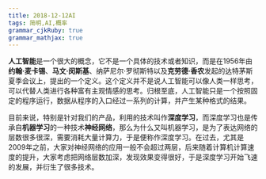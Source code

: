 ```yaml
---
title: 2018-12-12AI 
tags: 简明,AI,概率
grammar_cjkRuby: true
grammar_mathjax: true
---
```


**人工智能**是一个很大的概念，它不是一个具体的技术或者知识，而是在1956年由**约翰·麦卡锡**、**马文·闵斯基**、纳萨尼尔·罗彻斯特以及**克劳德·香农**发起的达特茅斯夏季会议上，提出的一个定义。这个定义并不是说人工智能可以像人类一样思考，可以代替人类进行各种富有主观情感的思考。归根至底，人工智能只是一个按照固定的程序运行，数据从程序的入口经过一系列的计算，并产生某种格式的结果。

目前来说，特别是针对我们的产品，利用的技术叫作**深度学习**，而深度学习也是传承自**机器学习**的一种技术**神经网络**，那么为什么又叫机器学习，是为了表达网络的层数很多很深，需要消耗大量计算力，于是便称作深度学习。在过去，尤其是2009年之前，大家对神经网络的应用一般不会超过两层，后来随着计算机计算速度的提升，大家考虑把网络层数加深，发现效果变得很好，于是深度学习开始飞速的发展，并衍生了很多技术。


